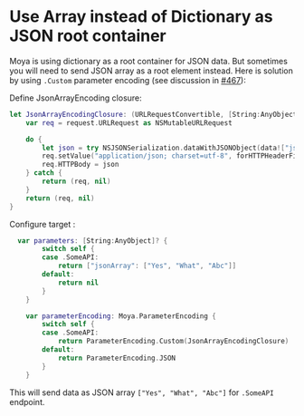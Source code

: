 Use Array instead of Dictionary as JSON root container
======================================================

Moya is using dictionary as a root container for JSON data. But 
sometimes you will need to send JSON array as a root element instead.
Here is solution by using `.Custom` parameter encoding (see discussion
in [#467](https://github.com/Moya/Moya/issues/467)):

Define JsonArrayEncoding closure:

```swift
let JsonArrayEncodingClosure: (URLRequestConvertible, [String:AnyObject]?) -> (NSMutableURLRequest, NSError?) = { request, data in
    var req = request.URLRequest as NSMutableURLRequest

    do {
        let json = try NSJSONSerialization.dataWithJSONObject(data!["jsonArray"]!, options: NSJSONWritingOptions.PrettyPrinted)
        req.setValue("application/json; charset=utf-8", forHTTPHeaderField: "Content-Type")
        req.HTTPBody = json
    } catch {
        return (req, nil)
    }
    return (req, nil)
}
```

Configure target :
```swift
  var parameters: [String:AnyObject]? {
        switch self {
        case .SomeAPI:
            return ["jsonArray": ["Yes", "What", "Abc"]]
        default:
            return nil
        }
    }

    var parameterEncoding: Moya.ParameterEncoding {
        switch self {
        case .SomeAPI:
            return ParameterEncoding.Custom(JsonArrayEncodingClosure)
        default:
            return ParameterEncoding.JSON
        }
    }
```

This will send data as JSON array `["Yes", "What", "Abc"]` for `.SomeAPI` endpoint.
